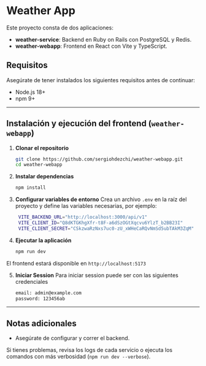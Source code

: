# Weather App

Este proyecto consta de dos aplicaciones:
- **weather-service**: Backend en Ruby on Rails con PostgreSQL y Redis.
- **weather-webapp**: Frontend en React con Vite y TypeScript.

## Requisitos
Asegúrate de tener instalados los siguientes requisitos antes de continuar:
- Node.js 18+
- npm 9+

---

## Instalación y ejecución del frontend (`weather-webapp`)

1. **Clonar el repositorio**
   ```sh
   git clone https://github.com/sergiohdezchi/weather-webapp.git
   cd weather-webapp
   ```

2. **Instalar dependencias**
   ```sh
   npm install
   ```

3. **Configurar variables de entorno**
   Crea un archivo `.env` en la raíz del proyecto y define las variables necesarias, por ejemplo:
   ```sh
    VITE_BACKEND_URL="http://localhost:3000/api/v1"
    VITE_CLIENT_ID="Q8dKTGKhgXfr-t8F-a6dSzOGtXqcvu6YlzT_b2BB23I"
    VITE_CLIENT_SECRET="CSkzwaRzNxs7uc0-zU_xWHeCaRQvNmSd5ubTAkM3ZqM"
   ```

4. **Ejecutar la aplicación**
   ```sh
   npm run dev
   ```

El frontend estará disponible en `http://localhost:5173`

5. **Iniciar Session**
   Para iniciar session puede ser con las siguientes credenciales
   ```sh
   email: admin@example.com
   password: 123456ab
   ```
---

## Notas adicionales
- Asegúrate de configurar y correr el backend.

Si tienes problemas, revisa los logs de cada servicio o ejecuta los comandos con más verbosidad (`npm run dev --verbose`).


